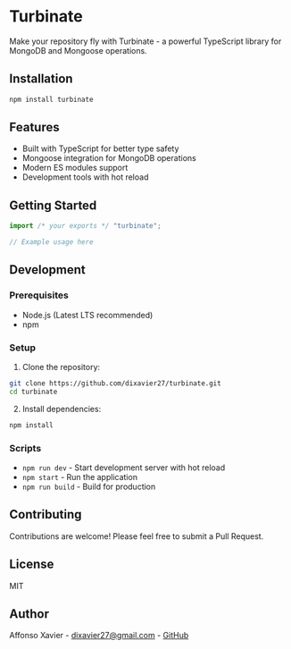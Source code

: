 # Turbinate

Make your repository fly with Turbinate - a powerful TypeScript library for MongoDB and Mongoose operations.

## Installation

```bash
npm install turbinate
```

## Features

- Built with TypeScript for better type safety
- Mongoose integration for MongoDB operations
- Modern ES modules support
- Development tools with hot reload

## Getting Started

```typescript
import /* your exports */ "turbinate";

// Example usage here
```

## Development

### Prerequisites

- Node.js (Latest LTS recommended)
- npm

### Setup

1. Clone the repository:

```bash
git clone https://github.com/dixavier27/turbinate.git
cd turbinate
```

2. Install dependencies:

```bash
npm install
```

### Scripts

- `npm run dev` - Start development server with hot reload
- `npm start` - Run the application
- `npm run build` - Build for production

## Contributing

Contributions are welcome! Please feel free to submit a Pull Request.

## License

MIT

## Author

Affonso Xavier - [dixavier27@gmail.com](mailto:dixavier27@gmail.com) - [GitHub](https://github.com/dixavier27)
